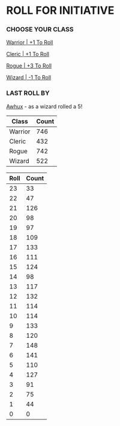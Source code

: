 # ROLL FOR INITIATIVE
### CHOOSE YOUR CLASS

[Warrior | +1 To Roll](https://github.com/benjaminsampica/benjaminsampica/issues/new?title=roll%7Cwarrior&body=Just+click+%27Create%27.)

[Cleric | +1 To Roll](https://github.com/benjaminsampica/benjaminsampica/issues/new?title=roll%7Ccleric&body=Just+click+%27Create%27.)

[Rogue | +3 To Roll](https://github.com/benjaminsampica/benjaminsampica/issues/new?title=roll%7Crogue&body=Just+click+%27Create%27.)

[Wizard | -1 To Roll](https://github.com/benjaminsampica/benjaminsampica/issues/new?title=roll%7Cwizard&body=Just+click+%27Create%27.)
### LAST ROLL BY
[Awhux](https://www.github.com/Awhux) - as a wizard rolled a 5!

|Class|Count|
|-|-|
|Warrior|746|
|Cleric|432|
|Rogue|742|
|Wizard|522|

|Roll|Count|
|-|-|
|23|33
|22|47
|21|126
|20|98
|19|97
|18|109
|17|133
|16|111
|15|124
|14|98
|13|117
|12|132
|11|114
|10|114
|9|133
|8|120
|7|148
|6|141
|5|110
|4|127
|3|91
|2|75
|1|44
|0|0
